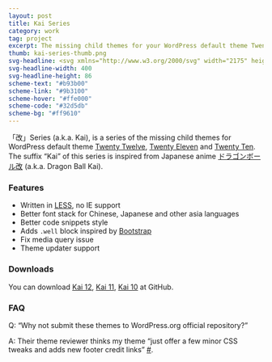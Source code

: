 ```yaml
---
layout: post
title: Kai Series
category: work
tag: project
excerpt: The missing child themes for your WordPress default theme Twenty Twelve, Twenty Eleven and Twenty Ten
thumb: kai-series-thumb.png
svg-headline: <svg xmlns="http://www.w3.org/2000/svg" width="2175" height="465" viewBox="0 0 2175 465"><g fill="#fff"><circle cx="251.112" cy="351.569" r="112.615"/><circle cx="113.355" cy="113.432" r="112.614"/><circle cx="389.645" cy="113.208" r="112.614"/></g><g fill="#F86604"><polygon points="266.188,348.771 254.685,348.771 251.131,337.833 247.577,348.771 236.075,348.771 245.38,355.532 241.826,366.472 251.131,359.711 260.437,366.472 256.882,355.532"/><polygon points="172.7,85.781 161.198,85.781 157.644,74.843 154.089,85.781 142.587,85.781 151.893,92.542 148.338,103.481 157.644,96.721 166.949,103.481 163.395,92.542"/><polygon points="128.431,158.786 116.929,158.786 113.375,147.848 109.82,158.786 98.318,158.786 107.624,165.547 104.069,176.486 113.375,169.726 122.68,176.486 119.125,165.547"/><polygon points="86.492,85.781 74.989,85.781 71.435,74.843 67.881,85.781 56.379,85.781 65.685,92.542 62.13,103.481 71.435,96.721 80.741,103.481 77.186,92.542"/><polygon points="404.721,110.411 393.219,110.411 389.664,99.472 386.11,110.411 374.607,110.411 383.913,117.172 380.359,128.11 389.664,121.35 398.97,128.11 395.415,117.172"/><polygon points="404.721,54.492 393.219,54.492 389.664,43.553 386.11,54.492 374.607,54.492 383.913,61.253 380.359,72.191 389.664,65.432 398.97,72.191 395.415,61.253"/><polygon points="404.721,166.33 393.219,166.33 389.664,155.391 386.11,166.33 374.607,166.33 383.913,173.091 380.359,184.029 389.664,177.269 398.97,184.029 395.415,173.091"/><polygon points="455.203,139.924 443.7,139.924 440.146,128.984 436.593,139.924 425.09,139.924 434.396,146.685 430.841,157.623 440.146,150.862 449.452,157.623 445.897,146.685"/><polygon points="355.015,139.924 343.513,139.924 339.959,128.984 336.404,139.924 324.902,139.924 334.208,146.685 330.653,157.623 339.959,150.862 349.264,157.623 345.709,146.685"/><polygon points="354.238,83.229 342.736,83.229 339.182,72.289 335.628,83.229 324.126,83.229 333.431,89.988 329.877,100.928 339.182,94.167 348.487,100.928 344.933,89.988"/><polygon points="455.203,83.229 443.7,83.229 440.146,72.289 436.593,83.229 425.09,83.229 434.396,89.988 430.841,100.928 440.146,94.167 449.452,100.928 445.897,89.988"/></g><path d="M627.4 219.109l94.033-96.471h48.659l-109.209 109.47 109.835 132.334h-48.815l-86.992-107.59-7.51 7.517v100.073h-36.455v-241.804h36.454v96.471zm317.77 86.605h-103.42l-26.911 58.729h-39.271l119.535-256.995 115.311 256.995h-39.897l-25.347-58.729zm-14.864-34.297l-35.829-82.22-37.55 82.22h73.379zm146.759-148.779v241.804h-36.455v-241.804h36.455zm293.518 35.863l-29.57 17.541c-5.53-9.604-10.796-15.869-15.803-18.793-5.217-3.34-11.945-5.012-20.184-5.012-10.118 0-18.516 2.875-25.189 8.621-6.677 5.643-10.014 12.746-10.014 21.313 0 11.807 8.762 21.313 26.285 28.522l24.095 9.874c19.608 7.943 33.952 17.633 43.026 29.073 9.074 11.442 13.612 25.469 13.612 42.079 0 22.256-7.407 40.645-22.218 55.168-14.917 14.628-33.431 21.939-55.543 21.939-20.966 0-38.281-6.239-51.944-18.722-13.456-12.47-21.854-29.983-25.19-52.535l36.925-8.144c1.667 14.2 4.589 24.015 8.762 29.442 7.51 10.441 18.462 15.661 32.856 15.661 11.368 0 20.81-3.808 28.319-11.423s11.265-17.267 11.265-28.953c0-4.693-.652-8.998-1.955-12.91-1.306-3.913-3.34-7.513-6.103-10.799-2.765-3.286-6.336-6.365-10.717-9.232-4.382-2.868-9.599-5.608-15.646-8.218l-23.312-9.702c-33.066-13.979-49.598-34.429-49.598-61.347 0-18.152 6.936-33.333 20.81-45.539 13.871-12.311 31.135-18.468 51.788-18.468 27.849.003 49.598 13.525 65.243 40.564zm177.119-1.565h-96.849v58.102h94.032v34.297h-94.032v80.811h96.849v34.297h-133.304v-241.805h133.304v34.298zm123.296 104.458l74.788 103.049h-44.592l-68.998-98.977h-6.571v98.977h-36.455v-241.805h42.713c31.918 0 54.969 6.005 69.155 18.01 15.646 13.365 23.469 31.008 23.469 52.934 0 17.124-4.903 31.846-14.707 44.164-9.806 12.32-22.74 20.202-38.802 23.648zm-45.373-27.72h11.578c34.523 0 51.788-13.207 51.788-39.622 0-24.744-16.795-37.116-50.38-37.116h-12.986v76.738zm186.507-111.036v241.804h-36.455v-241.804h36.455zm184.941 34.298h-96.849v58.102h94.032v34.297h-94.032v80.811h96.849v34.297h-133.303v-241.805h133.304l-.001 34.298zm171.649 1.565l-29.57 17.541c-5.53-9.604-10.796-15.869-15.803-18.793-5.217-3.34-11.945-5.012-20.184-5.012-10.118 0-18.516 2.875-25.189 8.621-6.677 5.643-10.014 12.746-10.014 21.313 0 11.807 8.762 21.313 26.285 28.522l24.095 9.874c19.608 7.943 33.952 17.633 43.026 29.073 9.074 11.442 13.612 25.469 13.612 42.079 0 22.256-7.407 40.645-22.218 55.168-14.917 14.628-33.431 21.939-55.543 21.939-20.966 0-38.281-6.239-51.944-18.722-13.456-12.47-21.854-29.983-25.19-52.535l36.925-8.144c1.667 14.2 4.589 24.015 8.762 29.442 7.51 10.441 18.462 15.661 32.856 15.661 11.368 0 20.81-3.808 28.319-11.423s11.265-17.267 11.265-28.953c0-4.693-.652-8.998-1.955-12.91-1.306-3.913-3.34-7.513-6.103-10.799-2.765-3.286-6.336-6.365-10.717-9.232-4.382-2.868-9.599-5.608-15.646-8.218l-23.312-9.702c-33.066-13.979-49.598-34.429-49.598-61.347 0-18.152 6.936-33.333 20.81-45.539 13.871-12.311 31.135-18.468 51.788-18.468 27.849.003 49.597 13.525 65.243 40.564z" fill="#B93B00"/></svg>
svg-headline-width: 400
svg-headline-height: 86
scheme-text: "#b93b00"
scheme-link: "#9b3100"
scheme-hover: "#ffe000"
scheme-code: "#32d5db"
scheme-bg: "#ff9610"
---
```


<p class=margin-fix>「改」Series (a.k.a. Kai), is a series of the missing child themes for WordPress default theme <a href="http://wordpress.org/extend/themes/twentytwelve">Twenty Twelve</a>, <a href="http://wordpress.org/extend/themes/twentyeleven">Twenty Eleven</a> and <a href="http://wordpress.org/extend/themes/twentyten">Twenty Ten</a>. The suffix “Kai” of this series is inspired from Japanese anime <a href="http://www.toei-anim.co.jp/tv/dragon_kai/">ドラゴンボール改</a> (a.k.a. Dragon Ball Kai).</p>

<h3>Features</h3>
<ul>
  <li>Written in <a href="http://lesscss.org/">LESS</a>, no IE support</li>
  <li>Better font stack for Chinese, Japanese and other asia languages</li>
  <li>Better code snippets style</li>
  <li>Adds <code>.well</code> block inspired by <a href="http://getbootstrap.com/">Bootstrap</a></li>
  <li>Fix media query issue</li>
  <li>Theme updater support</li>
</ul>

<h3>Downloads</h3>
<p>You can download
<a href="https://github.com/sparanoid/kai-12">Kai 12</a>,
<a href="https://github.com/sparanoid/kai-11">Kai 11</a>,
<a href="https://github.com/sparanoid/kai-10">Kai 10</a> at GitHub.</p>

<h3>FAQ</h3>
<p>Q: “Why not submit these themes to WordPress.org official repository?”</p>
<p>A: Their theme reviewer thinks my theme “just offer a few minor CSS tweaks and adds new footer credit links” <a href="http://themes.trac.wordpress.org/ticket/10728">#</a>.</p>
